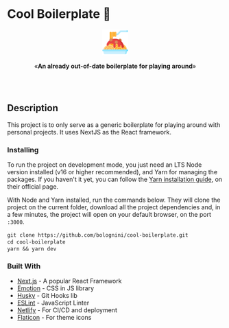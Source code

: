 # Cool Boilerplate 🍝

<p align="center"><img src="public/logo.png" alt="A silly logo" width="60"></p>
<p align="center">&laquo;<b>An already out-of-date boilerplate for playing around</b>&raquo;</p>
<br />
<br />

## Description

This project is to only serve as a generic boilerplate for playing around with personal projects. It uses NextJS as the React framework.

### Installing

To run the project on development mode, you just need an LTS Node version installed (v16 or higher recommended), and Yarn for managing the packages. If you haven't it yet, you can follow the [Yarn installation guide](https://classic.yarnpkg.com/pt-BR/docs/install/), on their official page.

With Node and Yarn installed, run the commands below. They will clone the project on the current folder, download all the project dependencies and, in a few minutes, the project will open on your default browser, on the port `:3000`.

```shell
git clone https://github.com/bolognini/cool-boilerplate.git
cd cool-boilerplate
yarn && yarn dev
```

### Built With

- [Next.js](https://nextjs.org/) - A popular React Framework
- [Emotion](https://emotion.sh/docs/introduction) - CSS in JS library
- [Husky](https://github.com/typicode/husky) - Git Hooks lib
- [ESLint](https://eslint.org/) - JavaScript Linter
- [Netlify](https://www.netlify.com/) - For CI/CD and deployment
- [Flaticon](https://www.flaticon.com/) - For theme icons
